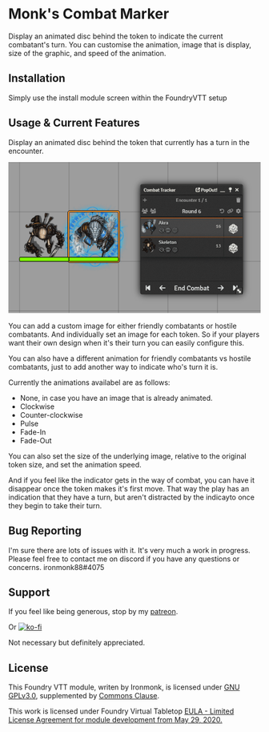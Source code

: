 # Monk's Combat Marker
Display an animated disc behind the token to indicate the current combatant's turn.  You can customise the animation, image that is display, size of the graphic, and speed of the animation.

## Installation
Simply use the install module screen within the FoundryVTT setup

## Usage & Current Features
Display an animated disc behind the token that currently has a turn in the encounter.

![monks-combat-marker](/screenshots/CombatMarker.gif)

You can add a custom image for either friendly combatants or hostile combatants.  And individually set an image for each token.  So if your players want their own design when it's their turn you can easily configure this.

You can also have a different animation for friendly combatants vs hostile combatants, just to add another way to indicate who's turn it is.

Currently the animations availabel are as follows:
- None, in case you have an image that is already animated.
- Clockwise
- Counter-clockwise
- Pulse
- Fade-In
- Fade-Out

You can also set the size of the underlying image, relative to the original token size, and set the animation speed.

And if you feel like the indicator gets in the way of combat, you can have it disappear once the token makes it's first move.  That way the play has an indication that they have a turn, but aren't distracted by the indicayto once they begin to take their turn.

## Bug Reporting
I'm sure there are lots of issues with it.  It's very much a work in progress.
Please feel free to contact me on discord if you have any questions or concerns. ironmonk88#4075

## Support

If you feel like being generous, stop by my <a href="https://www.patreon.com/ironmonk">patreon</a>.

Or [![ko-fi](https://ko-fi.com/img/githubbutton_sm.svg)](https://ko-fi.com/R6R7BH5MT)

Not necessary but definitely appreciated.

## License
This Foundry VTT module, writen by Ironmonk, is licensed under [GNU GPLv3.0](https://www.gnu.org/licenses/gpl-3.0.en.html), supplemented by [Commons Clause](https://commonsclause.com/).

This work is licensed under Foundry Virtual Tabletop <a href="https://foundryvtt.com/article/license/">EULA - Limited License Agreement for module development from May 29, 2020.</a>
